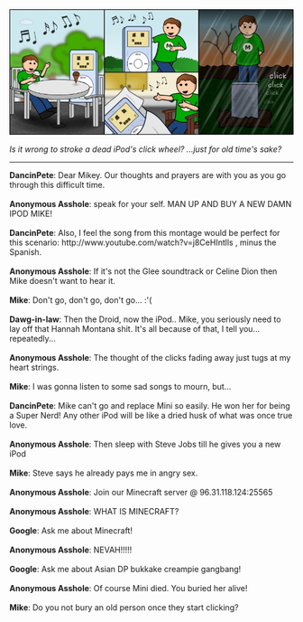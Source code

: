 <!--
.. title: To Mini, With Love
.. slug: to-mini-with-love
.. date: 2010/11/08 00:00:00
.. tags: 
.. link: 
.. description: 
-->

<a href='to-mini-with-love.html' title='View comments'>
<img class='comic' src='../assets/comics/20101108.jpg' />
</a>

<em>Is it wrong to stroke a dead iPod's click wheel? ...just for old time's sake?</em>

<!-- TEASER_END -->
<hr />

<div class='comments'>
<b>DancinPete</b>: Dear Mikey. Our thoughts and prayers are with you as you go through this difficult time. <br /><br />
<b>Anonymous Asshole</b>: speak for your self. MAN UP AND BUY A NEW DAMN IPOD MIKE!<br /><br />
<b>DancinPete</b>: Also, I feel the song from this montage would be perfect for this scenario: http://www.youtube.com/watch?v=j8CeHIntlls , minus the Spanish.<br /><br />
<b>Anonymous Asshole</b>: If it's not the Glee soundtrack or Celine Dion then Mike doesn't want to hear it.<br /><br />
<b>Mike</b>: Don't go, don't go, don't go...  :'(<br /><br />
<b>Dawg-in-law</b>: Then the Droid, now the iPod.. Mike, you seriously need to lay off that Hannah Montana shit. It's all because of that, I tell you... repeatedly...<br /><br />
<b>Anonymous Asshole</b>: The thought of the clicks fading away just tugs at my heart strings. <br /><br />
<b>Mike</b>: I was gonna listen to some sad songs to mourn, but...<br /><br />
<b>DancinPete</b>: Mike can't go and replace Mini so easily. He won her for being a Super Nerd! Any other iPod will be like a dried husk of what was once true love.<br /><br />
<b>Anonymous Asshole</b>: Then sleep with Steve Jobs till he gives you a new iPod<br /><br />
<b>Mike</b>: Steve says he already pays me in angry sex.<br /><br />
<b>Anonymous Asshole</b>: Join our Minecraft server @ 96.31.118.124:25565<br /><br />
<b>Anonymous Asshole</b>: WHAT IS MINECRAFT?<br /><br />
<b>Google</b>: Ask me about Minecraft!<br /><br />
<b>Anonymous Asshole</b>: NEVAH!!!!!<br /><br />
<b>Google</b>: Ask me about Asian DP bukkake creampie gangbang!<br /><br />
<b>Anonymous Asshole</b>: Of course Mini died. You buried her alive!<br /><br />
<b>Mike</b>: Do you not bury an old person once they start clicking?<br /><br />
</div>

